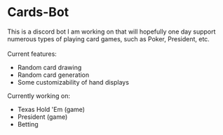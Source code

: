 # Cards-Bot
This is a discord bot I am working on that will hopefully one day support numerous types of playing card games, such as Poker, President, etc.
<br>
<br>
Current features:
- Random card drawing
- Random card generation
- Some customizability of hand displays

Currently working on:
- Texas Hold 'Em (game)
- President (game)
- Betting

